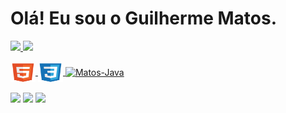 # Olá! Eu sou o Guilherme Matos.
 <div>
  <a href="https://github.com/GuiMatosMelo">
  <img height="180em" src="https://github-readme-stats.vercel.app/api?username=GuiMatosMelo&show_icons=true&theme=gruvbox&include_all_commits=true&count_private=true"/>
  <img height="180em" src="https://github-readme-stats.vercel.app/api/top-langs/?username=GuiMatosMelo&layout=compact&langs_count=7&theme=gruvbox"/>
</div>
  <div style="display: inline_block"><br>
   <img align="center" alt="Matos-HTML" height="30" width="40" src="https://raw.githubusercontent.com/devicons/devicon/master/icons/html5/html5-original.svg">
   <img align="center" alt="Matos-CSS" height="30" width="40" src="https://raw.githubusercontent.com/devicons/devicon/master/icons/css3/css3-original.svg">
   <img  align="center" alt="Matos-Java" height="30" width="40" src="https://cdn.jsdelivr.net/gh/devicons/devicon@v2.15.1/devicon.min.css" />
</div>
<br/>
 <div> 
  <a href="https://www.instagram.com/meninomatos/" target="_blank"><img src="https://img.shields.io/badge/-Instagram-%23E4405F?style=for-the-badge&logo=instagram&logoColor=white" target="_blank"></a>
  <a href = "mailto:gmatosalbuquerque.38@gmail.com"><img src="https://img.shields.io/badge/-Gmail-%23333?style=for-the-badge&logo=gmail&logoColor=white" target="_blank"></a>
  <a href="https://www.linkedin.com/in/guilherme-matos-melo/" target="_blank"><img src="https://img.shields.io/badge/-LinkedIn-%230077B5?style=for-the-badge&logo=linkedin&logoColor=white" target="_blank"></a> 
</div>

